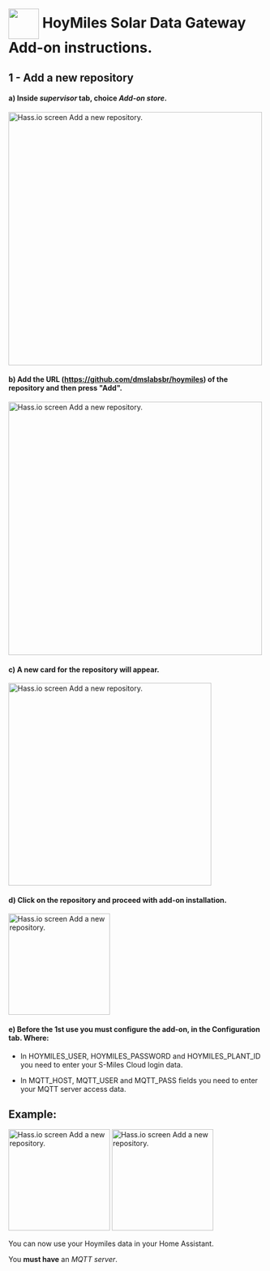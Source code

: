 # <img align="center" src="https://github.com/dmslabsbr/smsUps/raw/master/hass.io.png" alt="" width="60" />  HoyMiles Solar Data Gateway Add-on instructions. 

## 1 - Add a new repository

#### a) Inside *supervisor* tab, choice *Add-on store*.

<img src="https://github.com/dmslabsbr/smsUps/raw/master/hass1.png" alt="Hass.io screen Add a new repository." width="500" /> 

#### b) Add the **URL** (https://github.com/dmslabsbr/hoymiles) of the repository and then press "**Add**". 

<img src="https://github.com/dmslabsbr/smsUps/raw/master/hass2.png" alt="Hass.io screen Add a new repository." width="500" /> 

#### c) A new card for the repository will appear.

<img src="https://github.com/dmslabsbr/smsUps/raw/master/hass3.png" alt="Hass.io screen Add a new repository." width="400" /> 

#### d) Click on the repository and proceed with add-on installation.

<img src="https://github.com/dmslabsbr/smsUps/raw/master/hass4.png" alt="Hass.io screen Add a new repository." width="200" /> 

#### e) Before the 1st use you must configure the add-on, in the Configuration tab. Where:


- In HOYMILES_USER, HOYMILES_PASSWORD and HOYMILES_PLANT_ID you need to enter your S-Miles Cloud login data.

- In MQTT_HOST, MQTT_USER and MQTT_PASS fields you need to enter your MQTT server access data.


## Example:

<img src="https://github.com/dmslabsbr/smsUps/raw/master/hass5.png" alt="Hass.io screen Add a new repository." width="200" /> 

<img src="https://github.com/dmslabsbr/smsUps/raw/master/hass6.png" alt="Hass.io screen Add a new repository." width="200" /> 

You can now use your Hoymiles data in your Home Assistant.

You **must have** an *MQTT server*.